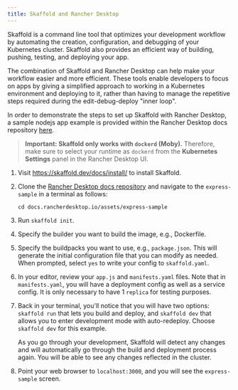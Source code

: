 ```yaml
---
title: Skaffold and Rancher Desktop
---
```


Skaffold is a command line tool that optimizes your development workflow by automating the creation, configuration, and debugging of your Kubernetes cluster. Skaffold also provides an efficient way of building, pushing, testing, and deploying your app. 

The combination of Skaffold and Rancher Desktop can help make your workflow easier and more efficient. These tools enable developers to focus on apps by giving a simplified approach to working in a Kubernetes environment and deploying to it, rather than having to manage the repetitive steps required during the edit-debug-deploy "inner loop".

In order to demonstrate the steps to set up Skaffold with Rancher Desktop, a sample nodejs app example is provided within the Rancher Desktop docs repository [here](https://github.com/rancher-sandbox/docs.rancherdesktop.io/tree/main/assets/express-sample). 

>**Important: Skaffold only works with `dockerd` (Moby).** Therefore, make sure to select your runtime as `dockerd` from the **Kubernetes Settings** panel in the Rancher Desktop UI. 

1. Visit https://skaffold.dev/docs/install/ to install Skaffold.

1. Clone the [Rancher Desktop docs repository](https://github.com/rancher-sandbox/docs.rancherdesktop.io.git) and navigate to the `express-sample` in a terminal as follows: 
    ```
    cd docs.rancherdesktop.io/assets/express-sample
    ```

1. Run `skaffold init`. 

1. Specify the builder you want to build the image, e.g., Dockerfile.

1. Specify the buildpacks you want to use, e.g., `package.json`. This will generate the initial configuration file that you can modify as needed. When prompted, select `yes` to write your config to `skaffold.yaml`. 

1. In your editor, review your `app.js` and `manifests.yaml` files. Note that in `manifests.yaml`, you will have a deployment config as well as a service config. It is only necessary to have 1 `replica` for testing purposes.

1. Back in your terminal, you'll notice that you will have two options: `skaffold run` that lets you build and deploy, and `skaffold dev` that allows you to enter development mode with auto-redeploy. Choose `skaffold dev` for this example. 

    As you go through your development, Skaffold will detect any changes and will automatically go through the build and deployment process again. You will be able to see any changes reflected in the cluster.

1. Point your web browser to `localhost:3000`, and you will see the `express-sample` screen.

